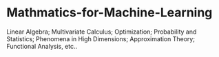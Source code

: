 # Mathmatics-for-Machine-Learning
Linear Algebra; Multivariate Calculus; Optimization; Probability and Statistics; Phenomena in High Dimensions; Approximation Theory; Functional Analysis, etc..
